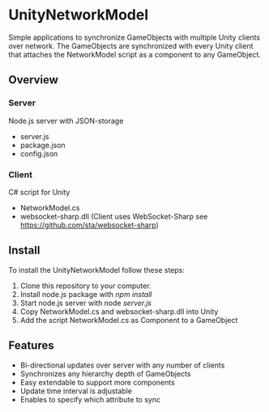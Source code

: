 # UnityNetworkModel
Simple applications to synchronize GameObjects with multiple Unity clients over network. The GameObjects are synchronized with every Unity client that attaches the NetworkModel script as a component to any GameObject.

## Overview

### Server
Node.js server with JSON-storage
* server.js
* package.json
* config.json

### Client
C# script for Unity
* NetworkModel.cs
* websocket-sharp.dll
(Client uses WebSocket-Sharp see https://github.com/sta/websocket-sharp)

## Install
To install the UnityNetworkModel follow these steps:
1. Clone this repository to your computer.
2. Install node.js package with *npm install*
3. Start node.js server with node *server.js*
4. Copy NetworkModel.cs and websocket-sharp.dll into Unity
5. Add the script NetworkModel.cs as Component to a GameObject

## Features
* Bi-directional updates over server with any number of clients
* Synchronizes any hierarchy depth of GameObjects
* Easy extendable to support more components
* Update time interval is adjustable
* Enables to specify which attribute to sync 
